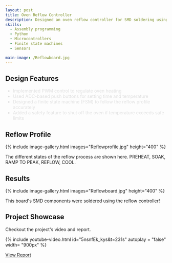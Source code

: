 ```yaml
---
layout: post
title: Oven Reflow Controller
description: Designed an oven reflow controller for SMD soldering using the N7E003 micrcontroller system and A51 assembly language. The project uses a thermocouple for temperature measurement, LCD and push buttons for user input, and plots the live temperature strip chart using python. This was a team project consisting of 6 team members. 
skills: 
  - Assembly programming
  - Python
  - Microcontrollers
  - Finite state machines
  - Sensors

main-image: /Reflowboard.jpg
---
```


## Design Features 
<ul style="color: #e0e0e0;">
  <li>Implemented PWM control to regulate oven heating</li>
  <li>Used ADC-based push buttons for setting time and temperature</li>
  <li>Designed a finite state machine (FSM) to follow the reflow profile accurately</li>
  <li>Added a safety feature to shut off the oven if temperature exceeds safe limits</li>
</ul>

## Reflow Profile 

{% include image-gallery.html images="Reflowprofile.jpg" height="400" %} 

The different states of the reflow process are shown here. PREHEAT, SOAK, RAMP TO PEAK, REFLOW, COOL.

## Results

{% include image-gallery.html images="Reflowboard.jpg" height="400" %} 

This board's SMD components were soldered using the reflow controller!

## Project Showcase
Checkout the project's video and report. 

{% include youtube-video.html id="5nsnfEk_kys&t=231s" autoplay = "false" width= "900px" %}  

<a href="https://drive.google.com/file/d/1Wx4ZJ4D98804qQDofn3fygVI0V8VEnXP/view?usp=sharing" target="_blank" class="button">View Report</a>

